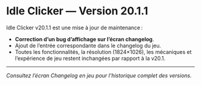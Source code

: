 # Idle Clicker — Version 20.1.1

Idle Clicker v20.1.1 est une mise à jour de maintenance :

- **Correction d’un bug d’affichage sur l’écran changelog**.
- Ajout de l’entrée correspondante dans le changelog du jeu.
- Toutes les fonctionnalités, la résolution (1824×1026), les mécaniques et l’expérience de jeu restent inchangées par rapport à la v20.1.

---

*Consultez l’écran Changelog en jeu pour l’historique complet des versions.*
